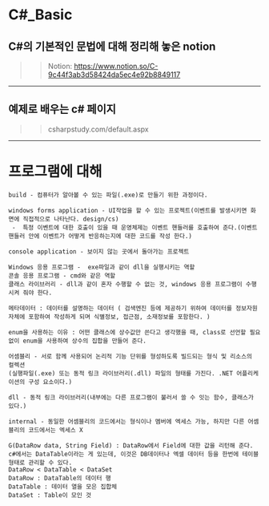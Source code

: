 # C#_Basic
## C#의 기본적인 문법에 대해 정리해 놓은 notion

>> Notion: https://www.notion.so/C-9c44f3ab3d58424da5ec4e92b8849117

---------------------------------------------------------------------------------------------------------

## 예제로 배우는 c# 페이지
>> csharpstudy.com/default.aspx

---------------------------------------------------------------------------------------------------------

# 프로그램에 대해

```
build - 컴퓨터가 알아볼 수 있는 파일(.exe)로 만들기 위한 과정이다.

windows forms application - UI작업을 할 수 있는 프로젝트(이벤트를 발생시키면 화면에 직접적으로 나타난다. design/cs)
 -  특정 이벤트에 대한 호출이 있을 때 운영체제는 이벤트 핸들러를 호출하여 준다.(이벤트 핸들러 안에 이벤트가 어떻게 반응하는지에 대한 코드를 작성 한다.)

console application - 보이지 않는 곳에서 돌아가는 프로젝트

Windows 응용 프로그램 -  exe파일과 같이 dll을 실행시키는 역할
콘솔 응용 프로그램 - cmd와 같은 역할
클래스 라이브러리 - dll과 같이 혼자 수행할 수 없는 것, windows 응용 프로그램이 수행시켜 줘야 한다.

메타데이터 : 데이터를 설명하는 데이터 ( 검색엔진 등에 제공하기 위하여 데이터를 정보자원 자체에 포함하여 작성하게 되며 식별정보, 접근점, 소재정보를 포함한다. )

enum을 사용하는 이유 : 어떤 클래스에 상수값만 쓴다고 생각했을 때, class로 선언할 필요 없이 enum을 사용하여 상수의 집합을 만들어 준다.

어셈블리 - 서로 함께 사용되어 논리적 기능 단위를 형성하도록 빌드되는 형식 및 리소스의 컬렉션
(실행파일(.exe) 또는 동적 링크 라이브러리(.dll) 파일의 형태를 가진다. .NET 어플리케이션의 구성 요소이다.)

dll - 동적 링크 라이브러리(내부에는 다른 프로그램이 불러서 쓸 수 잇는 함수, 클래스가 있다.)

internal - 동일한 어셈블리의 코드에서는 형식이나 멤버에 엑세스 가능, 하지만 다른 어셈블리의 코드에서는 엑세스 X

G(DataRow data, String Field) : DataRow에서 Field에 대한 값을 리턴해 준다. 
c#에서는 DataTable이라는 게 있는데, 이것은 DB데이터나 엑셀 데이터 등을 한번에 테이블 형태로 관리할 수 있다.
DataRow < DataTable < DataSet
DataRow : DataTable의 데이터 행
DataTable : 데이터 열을 모은 집합체
DataSet : Table이 모인 것
```


